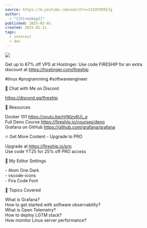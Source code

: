 ```yaml
---
source: https://m.youtube.com/watch?v=1X3dV3D5EJg
author:
  - "[[Fireship]]"
published: 2025-02-01
created: 2025-02-11
tags:
  - interest
  - dev
---
```

![](https://www.youtube.com/watch?v=1X3dV3D5EJg)  

Get up to 67% off VPS at Hostinger. Use code FIRESHIP for an extra discount at https://hostinger.com/fireship  
  
#linux #programming #softwareengineer  
  
💬 Chat with Me on Discord  
  
https://discord.gg/fireship  
  
🔗 Resources  
  
Docker 101 https://youtu.be/rIrNIzy6U\_g  
Full Deno Course https://fireship.io/courses/deno  
Grafana on GitHub https://github.com/grafana/grafana  
  
🔥 Get More Content - Upgrade to PRO  
  
Upgrade at https://fireship.io/pro  
Use code YT25 for 25% off PRO access  
  
🎨 My Editor Settings  
  
\- Atom One Dark  
\- vscode-icons  
\- Fira Code Font  
  
🔖 Topics Covered  
  
What is Grafana?  
How to get started with software observability?  
What is Open Telemetry?  
How to deploy LGTM stack?  
How monitor Linux server performance?